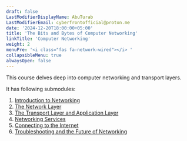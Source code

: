 ```yaml
---
draft: false
LastModifierDisplayName: AbuTurab
LastModifierEmail: cyberfrontofficial@proton.me
date: '2024-12-20T18:00:00+05:00'
title: 'The Bits and Bytes of Computer Networking'
linkTitle: 'Computer Networking'
weight: 2
menuPre: '<i class="fas fa-network-wired"></i> '
collapsibleMenu: true
alwaysOpen: false
---
```


This course delves deep into computer networking and transport layers.

It has following submodules:

1. [Introduction to Networking](/google-it-support/bits-and-bytes-of-computer-networking/introduction-to-networking/)
2. [The Network Layer](/google-it-support/bits-and-bytes-of-computer-networking/the-network-layer/)
3. [The Transport Layer and Application Layer](/google-it-support/bits-and-bytes-of-computer-networking/transport-layer-and-application-layer/)
4. [Networking Services](/google-it-support/bits-and-bytes-of-computer-networking/networking-services)
5. [Connecting to the Internet](/google-it-support/bits-and-bytes-of-computer-networking/connecting-to-the-internet)
6. [Troubleshooting and the Future of Networking](/google-it-support/bits-and-bytes-of-computer-networking/troubleshooting-and-the-future-of-networking)
